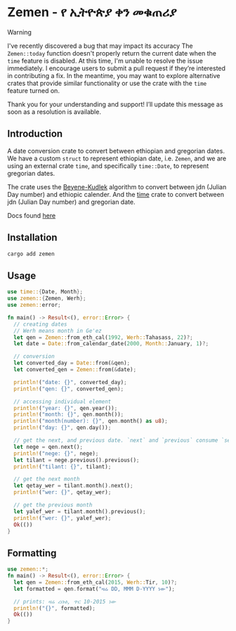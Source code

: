 # Zemen - የ ኢትዮጵያ ቀን መቁጠሪያ

> [!WARNING]
> I've recently discovered a bug that may impact its accuracy The `Zemen::today`
> function doesn't properly return the current date when the `time` feature is
> disabled. At this time, I'm unable to resolve the issue immediately. I
> encourage users to submit a pull request if they’re interested in contributing
> a fix. In the meantime, you may want to explore alternative crates that provide
> similar functionality or use the crate with the `time` feature turned on.
> 
> Thank you for your understanding and support! I’ll update this message as soon
> as a resolution is available.

## Introduction

A date conversion crate to convert between ethiopian and gregorian dates. We
have a custom `struct` to represent ethiopian date, i.e. `Zemen`, and we are
using an external crate `time`, and specifically `time::Date`, to represent
gregorian dates.

The crate uses the [Beyene-Kudlek](http://www.geez.org/Calendars/) algorithm to
convert between jdn (Julian Day number) and ethiopic calender. And the
[time](https://github.com/time-rs/time) crate to convert between jdn (Julian
Day number) and gregorian date.

Docs found [here](https://docs.rs/zemen/latest/zemen/)

## Installation

```sh
cargo add zemen
```

## Usage

```rust
use time::{Date, Month};
use zemen::{Zemen, Werh};
use zemen::error;

fn main() -> Result<(), error::Error> {
  // creating dates
  // Werh means month in Ge'ez
  let qen = Zemen::from_eth_cal(1992, Werh::Tahasass, 22)?;
  let date = Date::from_calendar_date(2000, Month::January, 1)?;

  // conversion
  let converted_day = Date::from(&qen);
  let converted_qen = Zemen::from(&date);

  println!("date: {}", converted_day);
  println!("qen: {}", converted_qen);

  // accessing individual element
  println!("year: {}", qen.year());
  println!("month: {}", qen.month());
  println!("month(number): {}", qen.month() as u8);
  println!("day: {}", qen.day());

  // get the next, and previous date. `next` and `previous` consume `self`
  let nege = qen.next();
  println!("nege: {}", nege);
  let tilant = nege.previous().previous();
  println!("tilant: {}", tilant);

  // get the next month
  let qetay_wer = tilant.month().next();
  println!("wer: {}", qetay_wer);

  // get the previous month
  let yalef_wer = tilant.month().previous();
  println!("wer: {}", yalef_wer);
  Ok(())
}
```
## Formatting

```rust
use zemen::*;
fn main() -> Result<(), error::Error> {
  let qen = Zemen::from_eth_cal(2015, Werh::Tir, 10)?;
  let formatted = qen.format("ዛሬ DD, MMM D-YYYY ነው");

  // prints: ዛሬ ረቡዕ, ጥር 10-2015 ነው
  println!("{}", formatted);
  Ok(())
}
```
